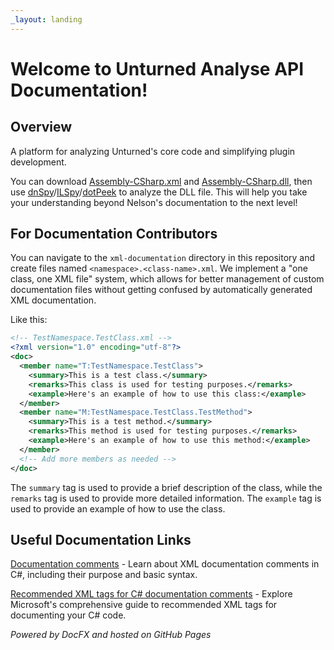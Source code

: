 ```yaml
---
_layout: landing
---
```


# Welcome to Unturned Analyse API Documentation!

## Overview
A platform for analyzing Unturned's core code and simplifying plugin development.

You can download [Assembly-CSharp.xml](https://github.com/Sonus-Mutationis/unturned-analyse/blob/main/assembly/Assembly-CSharp.xml) and [Assembly-CSharp.dll](https://github.com/Sonus-Mutationis/unturned-analyse/blob/main/assembly/Assembly-CSharp.dll), then use [dnSpy](https://github.com/dnSpy/dnSpy)/[ILSpy](https://github.com/icsharpcode/ILSpy)/[dotPeek](https://www.jetbrains.com/decompiler/) to analyze the DLL file. This will help you take your understanding beyond Nelson's documentation to the next level!

## For Documentation Contributors

You can navigate to the `xml-documentation` directory in this repository and create files named `<namespace>.<class-name>.xml`. We implement a "one class, one XML file" system, which allows for better management of custom documentation files without getting confused by automatically generated XML documentation.

Like this:

```xml
<!-- TestNamespace.TestClass.xml -->
<?xml version="1.0" encoding="utf-8"?>
<doc>
  <member name="T:TestNamespace.TestClass">
    <summary>This is a test class.</summary>
    <remarks>This class is used for testing purposes.</remarks>
    <example>Here's an example of how to use this class:</example>
  </member>
  <member name="M:TestNamespace.TestClass.TestMethod">
    <summary>This is a test method.</summary>
    <remarks>This method is used for testing purposes.</remarks>
    <example>Here's an example of how to use this method:</example>
  </member>
  <!-- Add more members as needed -->
</doc>
```

The `summary` tag is used to provide a brief description of the class, while the `remarks` tag is used to provide more detailed information. The `example` tag is used to provide an example of how to use the class.


## Useful Documentation Links

[Documentation comments](https://learn.microsoft.com/en-us/dotnet/csharp/language-reference/xmldoc/) - Learn about XML documentation comments in C#, including their purpose and basic syntax.

[Recommended XML tags for C# documentation comments](https://learn.microsoft.com/en-us/dotnet/csharp/language-reference/xmldoc/recommended-tags) - Explore Microsoft's comprehensive guide to recommended XML tags for documenting your C# code.


*Powered by DocFX and hosted on GitHub Pages*
